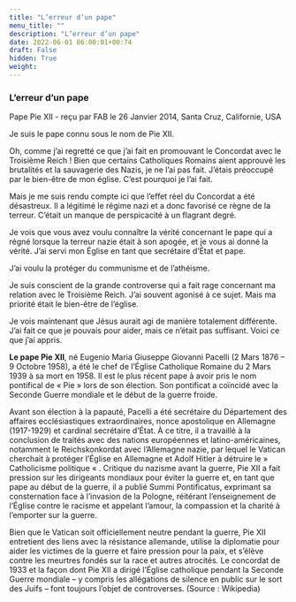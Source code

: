 ```yaml
---
title: "L’erreur d’un pape"
menu_title: ""
description: "L’erreur d’un pape"
date: 2022-06-01 06:00:01+00:74
draft: False
hidden: True
weight:
---
```

### L’erreur d’un pape

Pape Pie XII - reçu par FAB le 26 Janvier 2014, Santa Cruz, Californie, USA

Je suis le pape connu sous le nom de Pie XII.

Oh, comme j’ai regretté ce que j’ai fait en promouvant le Concordat avec le Troisième Reich ! Bien que certains Catholiques Romains aient approuvé les brutalités et la sauvagerie des Nazis, je ne l’ai pas fait. J’étais préoccupé par le bien-être de mon église. C’est pourquoi je l’ai fait.

Mais je me suis rendu compte ici que l’effet réel du Concordat a été désastreux. Il a légitimé le régime nazi et a donc favorisé ce règne de la terreur. C’était un manque de perspicacité à un flagrant degré.

Je vois que vous avez voulu connaître la vérité concernant le pape qui a régné lorsque la terreur nazie était à son apogée, et je vous ai donné la vérité. J’ai servi mon Église en tant que secrétaire d’État et pape.

J’ai voulu la protéger du communisme et de l’athéisme.

Je suis conscient de la grande controverse qui a fait rage concernant ma relation avec le Troisième Reich. J’ai souvent agonisé à ce sujet. Mais ma priorité était le bien-être de l’église.

Je vois maintenant que Jésus aurait agi de manière totalement différente. J’ai fait ce que je pouvais pour aider, mais ce n’était pas suffisant. Voici ce que j’ai appris.

**Le pape Pie XII**, né Eugenio Maria Giuseppe Giovanni Pacelli (2 Mars 1876 – 9 Octobre 1958), a été le chef de l’Église Catholique Romaine du 2 Mars 1939 à sa mort en 1958. Il est le plus récent pape à avoir pris le nom pontifical de « Pie » lors de son élection. Son pontificat a coïncidé avec la Seconde Guerre mondiale et le début de la guerre froide.

Avant son élection à la papauté, Pacelli a été secrétaire du Département des affaires ecclésiastiques extraordinaires, nonce apostolique en Allemagne (1917-1929) et cardinal secrétaire d’État. À ce titre, il a travaillé à la conclusion de traités avec des nations européennes et latino-américaines, notamment le Reichskonkordat avec l’Allemagne nazie, par lequel le Vatican cherchait à protéger l’Église en Allemagne et Adolf Hitler à détruire le  » Catholicisme politique « . Critique du nazisme avant la guerre, Pie XII a fait pression sur les dirigeants mondiaux pour éviter la guerre et, en tant que pape au début de la guerre, il a publié Summi Pontificatus, exprimant sa consternation face à l’invasion de la Pologne, réitérant l’enseignement de l’Église contre le racisme et appelant l’amour, la compassion et la charité à l’emporter sur la guerre.

Bien que le Vatican soit officiellement neutre pendant la guerre, Pie XII entretient des liens avec la résistance allemande, utilise la diplomatie pour aider les victimes de la guerre et faire pression pour la paix, et s’élève contre les meurtres fondés sur la race et autres atrocités. Le concordat de 1933 et la façon dont Pie XII a dirigé l’Église catholique pendant la Seconde Guerre mondiale – y compris les allégations de silence en public sur le sort des Juifs – font toujours l’objet de controverses. (Source : Wikipedia)



